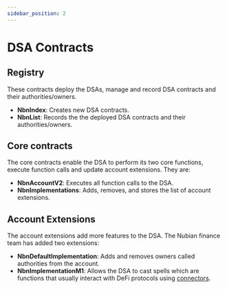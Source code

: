 ```yaml
---
sidebar_position: 2
---
```


# DSA Contracts

## Registry

These contracts deploy the DSAs, manage and record DSA contracts and their authorities/owners.

- **NbnIndex**: Creates new DSA contracts.
- **NbnList**: Records the the deployed DSA contracts and their authorities/owners.

## Core contracts

The core contracts enable the DSA to perform its two core functions, execute function calls and update account extensions. They are:

- **NbnAccountV2**: Executes all function calls to the DSA.
- **NbnImplementations**: Adds, removes, and stores the list of account extensions.

## Account Extensions

The account extensions add more features to the DSA. The Nubian finance team has added two extensions:

- **NbnDefaultImplementation**: Adds and removes owners called authorities from the account.
- **NbnImplementationM1**: Allows the DSA to cast spells which are functions that usually interact with DeFi protocols using [connectors](../Connectors/connector).
